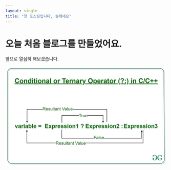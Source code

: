 ```yaml
---
layout: single
title: "첫 포스팅입니다, 설레네요"
---
```


# 오늘 처음 블로그를 만들었어요.

앞으로 열심히 해보겠습니다.



![R1280x0](../images/2022-11-13-first/R1280x0.png)
